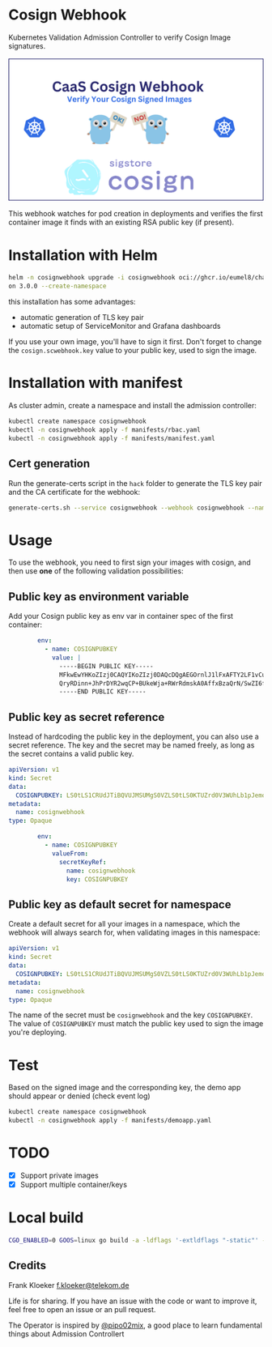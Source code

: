 # Cosign Webhook

Kubernetes Validation Admission Controller to verify Cosign Image signatures.

<img src="cosignwebhook.png" alt="cosignwebhook" width="680"/>

This webhook watches for pod creation in deployments and verifies the first container image it finds with an existing
RSA public key (if present).

# Installation with Helm

```bash
helm -n cosignwebhook upgrade -i cosignwebhook oci://ghcr.io/eumel8/charts/cosignwebhook --versi
on 3.0.0 --create-namespace
```

this installation has some advantages:

* automatic generation of TLS key pair
* automatic setup of ServiceMonitor and Grafana dashboards

If you use your own image, you'll have to sign it first. Don't forget to change the `cosign.scwebhook.key` value to your
public key, used to sign the image.

# Installation with manifest

As cluster admin, create a namespace and install the admission controller:

```bash
kubectl create namespace cosignwebhook
kubectl -n cosignwebhook apply -f manifests/rbac.yaml
kubectl -n cosignwebhook apply -f manifests/manifest.yaml
```

## Cert generation

Run the generate-certs script in the `hack` folder to generate the TLS key pair and the CA certificate for the webhook:

```bash
generate-certs.sh --service cosignwebhook --webhook cosignwebhook --namespace cosignwebhook --secret cosignwebhook
```

# Usage

To use the webhook, you need to first sign your images with cosign, and then use **one** of the following validation
possibilities:

## Public key as environment variable

Add your Cosign public key as env var in container spec of the first container:

```yaml
        env:
          - name: COSIGNPUBKEY
            value: |
              -----BEGIN PUBLIC KEY-----
              MFkwEwYHKoZIzj0CAQYIKoZIzj0DAQcDQgAEGOrnlJ1lFxAFTY2LF1vCuVHNZr9H
              QryRDinn+JhPrDYR2wqCP+BUkeWja+RWrRdmskA0AffxBzaQrN/SwZI6fA==
              -----END PUBLIC KEY-----
```

## Public key as secret reference

Instead of hardcoding the public key in the deployment, you can also use a secret reference. The key and the secret may
be named freely, as long as the secret contains a valid public key.

```yaml
apiVersion: v1
kind: Secret
data:
  COSIGNPUBKEY: LS0tLS1CRUdJTiBQVUJMSUMgS0VZLS0tLS0KTUZrd0V3WUhLb1pJemowQ0FRWUlLb1pJemowREFRY0RRZ0FFS1BhWUhnZEVEQ3ltcGx5emlIdkJ5UjNxRkhZdgppaWxlMCtFMEtzVzFqWkhJa1p4UWN3aGsySjNqSm5VdTdmcjcrd05DeENkVEdYQmhBSTJveE1LbWx3PT0KLS0tLS1FTkQgUFVCTElDIEtFWS0tLS0t
metadata:
  name: cosignwebhook
type: Opaque
```

```yaml
        env:
          - name: COSIGNPUBKEY
            valueFrom:
              secretKeyRef:
                name: cosignwebhook
                key: COSIGNPUBKEY
```

## Public key as default secret for namespace

Create a default secret for all your images in a namespace, which the webhook will always search for, when validating
images in this namespace:

```yaml
apiVersion: v1
kind: Secret
data:
  COSIGNPUBKEY: LS0tLS1CRUdJTiBQVUJMSUMgS0VZLS0tLS0KTUZrd0V3WUhLb1pJemowQ0FRWUlLb1pJemowREFRY0RRZ0FFS1BhWUhnZEVEQ3ltcGx5emlIdkJ5UjNxRkhZdgppaWxlMCtFMEtzVzFqWkhJa1p4UWN3aGsySjNqSm5VdTdmcjcrd05DeENkVEdYQmhBSTJveE1LbWx3PT0KLS0tLS1FTkQgUFVCTElDIEtFWS0tLS0t
metadata:
  name: cosignwebhook
type: Opaque
```

The name of the secret must be `cosignwebhook` and the key `COSIGNPUBKEY`. The value of `COSIGNPUBKEY` must match the
public key used to sign the image you're deploying.

# Test

Based on the signed image and the corresponding key, the demo app should appear or denied (check event log)

```bash
kubectl create namespace cosignwebhook
kubectl -n cosignwebhook apply -f manifests/demoapp.yaml
```

# TODO

* [x] Support private images
* [x] Support multiple container/keys

# Local build

```bash
CGO_ENABLED=0 GOOS=linux go build -a -ldflags '-extldflags "-static"' -o cosignwebhook
```

## Credits

Frank Kloeker f.kloeker@telekom.de

Life is for sharing. If you have an issue with the code or want to improve it, feel free to open an issue or an pull
request.

The Operator is inspired by [@pipo02mix](https://github.com/pipo02mix/grumpy), a good place
to learn fundamental things about Admission Controllert
